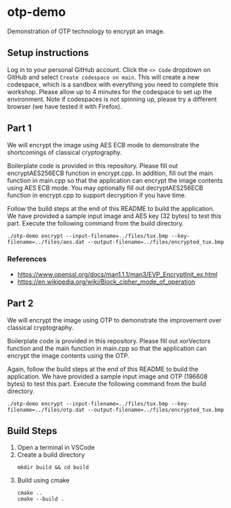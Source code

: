 # otp-demo
Demonstration of OTP technology to encrypt an image.

## Setup instructions
Log in to your personal GitHub account. Click the `<> Code` dropdown on GitHub and select `Create codespace on main`. This will create a new codespace, which is a sandbox with everything you need to complete this workshop. Please allow up to 4 minutes for the codespace to set up the environment. Note if codespaces is not spinning up, please try a different browser (we have tested it with Firefox).

## Part 1
We will encrypt the image using AES ECB mode to demonstrate the shortcomings of classical cryptography.

Boilerplate code is provided in this repository. Please fill out encryptAES256ECB function in encrypt.cpp. In addition, fill out the main function in main.cpp so that the application can encrypt the image contents using AES ECB mode. You may optionally fill out decryptAES256ECB function in encrypt.cpp to support decryption if you have time.

Follow the build steps at the end of this README to build the application. We have provided a sample input image and AES key (32 bytes) to test this part. Execute the following command from the build directory.
```
./otp-demo encrypt --input-filename=../files/tux.bmp --key-filename=../files/aes.dat --output-filename=../files/encrypted_tux.bmp
```

### References
- https://www.openssl.org/docs/man1.1.1/man3/EVP_EncryptInit_ex.html
- https://en.wikipedia.org/wiki/Block_cipher_mode_of_operation

## Part 2
We will encrypt the image using OTP to demonstrate the improvement over classical cryptography.

Boilerplate code is provided in this repository. Please fill out xorVectors function and the main function in main.cpp so that the application can encrypt the image contents using the OTP.

Again, follow the build steps at the end of this README to build the application. We have provided a sample input image and OTP (196608 bytes) to test this part. Execute the following command from the build directory.
```
./otp-demo encrypt --input-filename=../files/tux.bmp --key-filename=../files/otp.dat --output-filename=../files/encrypted_tux.bmp
```

## Build Steps
1. Open a terminal in VSCode
2. Create a build directory
    ```
    mkdir build && cd build
    ```
3. Build using cmake
    ```
    cmake ..
    cmake --build .
    ```
